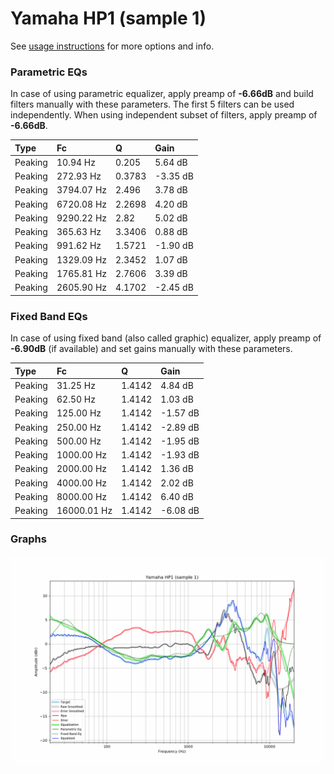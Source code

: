 # Yamaha HP1 (sample 1)
See [usage instructions](https://github.com/jaakkopasanen/AutoEq#usage) for more options and info.

### Parametric EQs
In case of using parametric equalizer, apply preamp of **-6.66dB** and build filters manually
with these parameters. The first 5 filters can be used independently.
When using independent subset of filters, apply preamp of **-6.66dB**.

| Type    | Fc         |      Q | Gain     |
|:--------|:-----------|:-------|:---------|
| Peaking | 10.94 Hz   | 0.205  | 5.64 dB  |
| Peaking | 272.93 Hz  | 0.3783 | -3.35 dB |
| Peaking | 3794.07 Hz | 2.496  | 3.78 dB  |
| Peaking | 6720.08 Hz | 2.2698 | 4.20 dB  |
| Peaking | 9290.22 Hz | 2.82   | 5.02 dB  |
| Peaking | 365.63 Hz  | 3.3406 | 0.88 dB  |
| Peaking | 991.62 Hz  | 1.5721 | -1.90 dB |
| Peaking | 1329.09 Hz | 2.3452 | 1.07 dB  |
| Peaking | 1765.81 Hz | 2.7606 | 3.39 dB  |
| Peaking | 2605.90 Hz | 4.1702 | -2.45 dB |

### Fixed Band EQs
In case of using fixed band (also called graphic) equalizer, apply preamp of **-6.90dB**
(if available) and set gains manually with these parameters.

| Type    | Fc          |      Q | Gain     |
|:--------|:------------|:-------|:---------|
| Peaking | 31.25 Hz    | 1.4142 | 4.84 dB  |
| Peaking | 62.50 Hz    | 1.4142 | 1.03 dB  |
| Peaking | 125.00 Hz   | 1.4142 | -1.57 dB |
| Peaking | 250.00 Hz   | 1.4142 | -2.89 dB |
| Peaking | 500.00 Hz   | 1.4142 | -1.95 dB |
| Peaking | 1000.00 Hz  | 1.4142 | -1.93 dB |
| Peaking | 2000.00 Hz  | 1.4142 | 1.36 dB  |
| Peaking | 4000.00 Hz  | 1.4142 | 2.02 dB  |
| Peaking | 8000.00 Hz  | 1.4142 | 6.40 dB  |
| Peaking | 16000.01 Hz | 1.4142 | -6.08 dB |

### Graphs
![](./Yamaha%20HP1%20(sample%201).png)